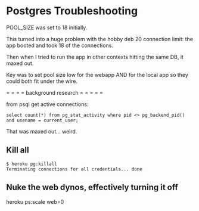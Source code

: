 # Postgres Troubleshooting

POOL_SIZE was set to 18 initially.

This turned into a huge problem with the hobby deb 20 connection limit: the app booted and took 18 of the connections.

Then when I tried to run the app in other contexts hitting the same DB, it maxed out.

Key was to set pool size low for the webapp AND for the local app so they could both fit under the wire.

= = = = background research = = = = =



from psql get active connections:

```
select count(*) from pg_stat_activity where pid <> pg_backend_pid() and usename = current_user;
```

That was maxed out... weird.

## Kill all

```
$ heroku pg:killall
Terminating connections for all credentials... done
```

## Nuke the web dynos, effectively turning it off

heroku ps:scale web=0
